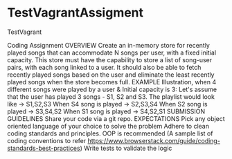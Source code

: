 # TestVagrantAssigment
TestVagrant

Coding Assignment
OVERVIEW
Create an in-memory store for recently played songs that can accommodate N songs per user, with a fixed initial capacity. This store must have the capability to store a list of song-user pairs, with each song linked to a user. It should also be able to fetch recently played songs based on the user and eliminate the least recently played songs when the store becomes full.
EXAMPLE
Illustration, when 4 different songs were played by a user & Initial capacity is 3: 
Let's assume that the user has played 3 songs - S1, S2 and S3.
The playlist would look like -> S1,S2,S3
When S4 song is played -> S2,S3,S4 
When S2 song is played -> S3,S4,S2 
When S1 song is played -> S4,S2,S1
SUBMISSION GUIDELINES
Share your code via a git repo. 
EXPECTATIONS
Pick any object oriented language of your choice to solve the problem
Adhere to clean coding standards and principles. OOP is recommended (A sample list of coding conventions to refer https://www.browserstack.com/guide/coding-standards-best-practices)
Write tests to validate the logic

